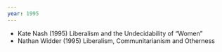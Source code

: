 ```yaml
---
year: 1995
---
```


- Kate Nash (1995) Liberalism and the Undecidability of “Women”
- Nathan Widder (1995) Liberalism, Communitarianism and Otherness
